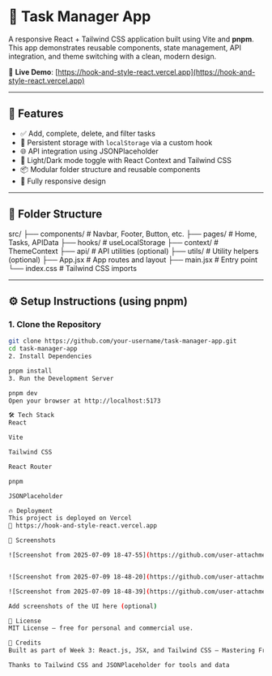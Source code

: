 # 📝 Task Manager App

A responsive React + Tailwind CSS application built using Vite and **pnpm**. This app demonstrates reusable components, state management, API integration, and theme switching with a clean, modern design.

🔗 **Live Demo**: [https://hook-and-style-react.vercel.app](https://hook-and-style-react.vercel.app)

---

## 🚀 Features

- ✅ Add, complete, delete, and filter tasks
- 💾 Persistent storage with `localStorage` via a custom hook
- 🌐 API integration using JSONPlaceholder
- 🌙 Light/Dark mode toggle with React Context and Tailwind CSS
- 📦 Modular folder structure and reusable components
- 📱 Fully responsive design

---

## 🧱 Folder Structure

src/
├── components/ # Navbar, Footer, Button, etc.
├── pages/ # Home, Tasks, APIData
├── hooks/ # useLocalStorage
├── context/ # ThemeContext
├── api/ # API utilities (optional)
├── utils/ # Utility helpers (optional)
├── App.jsx # App routes and layout
├── main.jsx # Entry point
└── index.css # Tailwind CSS imports


---

## ⚙️ Setup Instructions (using pnpm)

### 1. Clone the Repository
```bash
git clone https://github.com/your-username/task-manager-app.git
cd task-manager-app
2. Install Dependencies

pnpm install
3. Run the Development Server

pnpm dev
Open your browser at http://localhost:5173

🛠 Tech Stack
React

Vite

Tailwind CSS

React Router

pnpm

JSONPlaceholder

🔥 Deployment
This project is deployed on Vercel
🔗 https://hook-and-style-react.vercel.app

📸 Screenshots

![Screenshot from 2025-07-09 18-47-55](https://github.com/user-attachments/assets/7490ae04-e4ba-4bcb-9a16-630063aad3ff)


![Screenshot from 2025-07-09 18-48-20](https://github.com/user-attachments/assets/2a447711-73b3-4c1c-b531-611b42e4993d)

![Screenshot from 2025-07-09 18-48-39](https://github.com/user-attachments/assets/bf325e30-506a-4cdb-aa6a-c9cc1a923ce3)

Add screenshots of the UI here (optional)

📜 License
MIT License — free for personal and commercial use.

🙌 Credits
Built as part of Week 3: React.js, JSX, and Tailwind CSS – Mastering Front-End Development

Thanks to Tailwind CSS and JSONPlaceholder for tools and data

